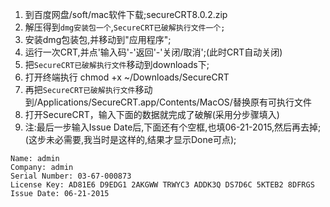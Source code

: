 1. 到百度网盘/soft/mac软件下载;secureCRT8.0.2.zip
2. 解压得到`dmg安装包一个`,`SecureCRT已破解执行文件一个;`
3. 安装dmg包装包,并移动到"应用程序";
4. 运行一次CRT,并点'输入码'-'返回'-'关闭/取消';(此时CRT自动关闭)
5. 把`SecureCRT已破解执行文件`移动到downloads下;
6. 打开终端执行 chmod +x ~/Downloads/SecureCRT
7. 再把`SecureCRT已破解执行文件`移动到/Applications/SecureCRT.app/Contents/MacOS/替换原有可执行文件
8. 打开SecureCRT，输入下面的数据就完成了破解(采用分步骤填入)
9. 注:最后一步输入Issue Date后,下面还有个空框,也填06-21-2015,然后再去掉;(这步未必需要,我当时是这样的,结果才显示Done可点);

```
Name: admin
Company: admin
Serial Number: 03-67-000873
License Key: AD81E6 D9EDG1 2AKGWW TRWYC3 ADDK3Q DS7D6C 5KTEB2 8DFRGS
Issue Date: 06-21-2015
```
